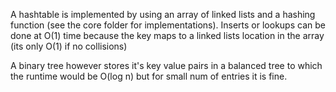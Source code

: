 A hashtable is implemented by using an array of linked lists and a hashing function (see the core folder for implementations). Inserts or lookups can be done at O(1) time because the key maps to a linked lists location in the array (its only O(1) if no collisions)

A binary tree however stores it's key value pairs in a balanced tree to which the runtime would be O(log n) but for small num of entries it is fine.